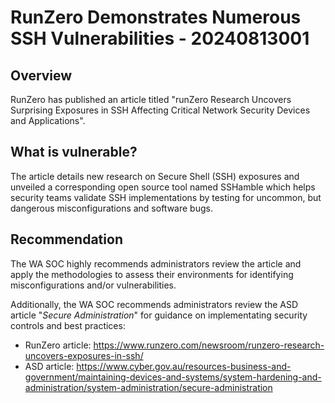 # RunZero Demonstrates Numerous SSH Vulnerabilities - 20240813001

## Overview

RunZero has published an article titled "runZero Research Uncovers Surprising Exposures in SSH Affecting Critical Network Security Devices and Applications".

## What is vulnerable?

The article details new research on Secure Shell (SSH) exposures and unveiled a corresponding open source tool named SSHamble which helps security teams validate SSH implementations by testing for uncommon, but dangerous misconfigurations and software bugs.


## Recommendation

The WA SOC highly recommends administrators review the article and apply the methodologies to assess their environments for identifying misconfigurations and/or vulnerabilities.

Additionally, the WA SOC recommends administrators review the ASD article "*Secure Administration*" for guidance on implementating security controls and best practices:

- RunZero article: <https://www.runzero.com/newsroom/runzero-research-uncovers-exposures-in-ssh/>
- ASD article: <https://www.cyber.gov.au/resources-business-and-government/maintaining-devices-and-systems/system-hardening-and-administration/system-administration/secure-administration>

